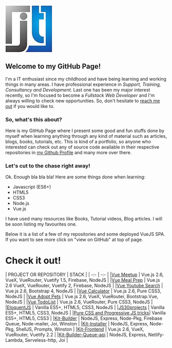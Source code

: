 ![LogoImage](./assets/logo_jt_cut.jpg)
## Welcome to my GitHub Page!

I'm a IT enthusiast since my childhood and have being learning and working things in many areas. I have professional experience in _Support, Training, Consultancy and Development_.
Last one has been my major interest recently, so I'm focused to become a *Fullstack Web Developer* and I'm always willing to check new opportunities.
So, don't hesitate to [reach me out](https://linkedin.com/trepichio) if you would like to.

### So, what's this about?

Here is my GitHub Page where I present some good and fun stuffs done by myself when learning anything through any kind of material such as articles, blogs, books, tutorials, etc. This is kind of a portfolio, so anyone who interested can check out any of source code available in their respective repositories in [my Github Profile](https://github.com/trepichio) and many more over there.

### Let's cut to the chase right away!

Ok. Enough bla bla bla! Here are some things done when learning:
- Javascript (ES6+)
- HTML5
- CSS3
- Node.js
- Vue.js

I have used many resources like Books, Tutorial videos, Blog articles.
I will be soon listing my favourites one.

Below it is a list of a few of my repositories and some deployed VueJS SPA.
If you want to see more click on "view on GitHub" at top of page.


# Check it out!

| PROJECT OR REPOSITORY | STACK |
| -:- | -:- |
|[Vue Meetup](https://stoic-wescoff-2e01a5.netlify.com/) | Vue.js 2.6, VueX, VueRouter, Vuetify 1\.5, Firebase, NodeJS |
|[Vue Meal Prep](https://festive-swanson-56624f.netlify.com/) | Vue.js 2.6 VueX, VueRouter, Vuetify 2, Firebase, NodeJS |
|[Vue Youtube Search](https://serene-sammet-ee68d4.netlify.com/) | Vue.js 2.6, Bootstrap 4, NodeJS |
|[Vue Calculator](https://laughing-payne-2729ae.netlify.com/) | Vue.js 2.6, Pure CSS3, NodeJS |
|[Vue Adopt Pets](https://vibrant-booth-752181.netlify.com/) | Vue.js 2.6, VueX, VueRouter, Bootstrap.Vue, NodeJS |
|[Vue TodoList](https://condescending-dubinsky-573577.netlify.com/#/) | Vue.js 2.6, VueRouter, Pure CSS3, NodeJS |
|[EloquentJS](./eloquentJS_exercises/) | Vanilla ES5+, HTML5, CSS3, NodeJS |
|[JS30projects](./JS30projects/) | Vanilla ES5+, HTML5, CSS3, NodeJS |
|[Pure CSS and Progressive JS tricks](https://trepichio.github.io/Mytest/)| Vanilla ES5+, HTML5, CSS3 |
|[Kit-Builder](https://github.com/trepichio/kit-builder-app) |  NodeJS, Express, Node-Pkg, Firebase Queue, Node-mailer, Joi, Winston |
|[Kit-Installer](https://github.com/trepichio/kit-installer) | NodeJS, Express, Node-Pkg, ShellJS, Prompts, Winston |
|[Kit-Frontend](https://github.com/trepichio/kit-builder-frontend-vue) | Vue.js 2.6, VueX, VueRouter, Vuetify 2\.2 |
|[Kit-Builder-Queue-api](https://stoic-wescoff-2e01a5.netlify.com/) | NodeJS, Express, Netlify-Lambda, Serveless-http, Joi |